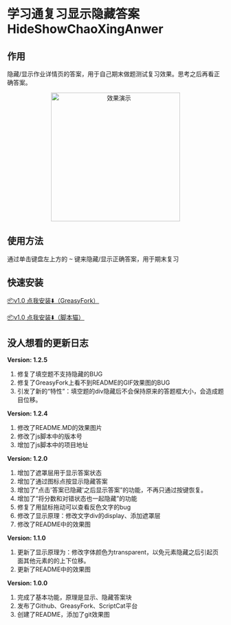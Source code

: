 # 学习通复习显示隐藏答案 HideShowChaoXingAnwer
## 作用
隐藏/显示作业详情页的答案，用于自己期末做题测试复习效果。思考之后再看正确答案。
<div align="center">
    <img src="https://cdn.jsdelivr.net/gh/LeonYew-SWPU/HideShowChaoXingAnswer@main/pics/ShowEffect1.gif" alt="效果演示" width="300">
</div>

## 使用方法
通过单击键盘左上方的 <kbd>~</kbd> 键来隐藏/显示正确答案，用于期末复习

## 快速安装
[📦v1.0 点我安装⬇️（GreasyFork）](https://update.greasyfork.org/scripts/483510.user.js)

[📦v1.0 点我安装⬇️（脚本猫）](https://scriptcat.org/scripts/code/1460/%E8%B6%85%E6%98%9F%E9%9A%90%E8%97%8F%E6%98%BE%E7%A4%BA%E6%AD%A3%E7%A1%AE%E7%AD%94%E6%A1%88.user.js)

## 没人想看的更新日志
**Version: 1.2.5**
1. 修复了填空题不支持隐藏的BUG
2. 修复了GreasyFork上看不到README的GIF效果图的BUG
3. 引发了新的“特性”：填空题的div隐藏后不会保持原来的答题框大小，会造成题目位移。

**Version: 1.2.4**
1. 修改了README.MD的效果图片
2. 修改了js脚本中的版本号
3. 增加了js脚本中的项目地址

**Version: 1.2.0**
1. 增加了遮罩层用于显示答案状态
2. 增加了通过图标点按显示隐藏答案
3. 增加了“点击'答案已隐藏'之后显示答案”的功能，不再只通过按键恢复。
4. 增加了“将分数和对错状态也一起隐藏”的功能
5. 修复了用鼠标拖动可以查看反色文字的bug
6. 修改了显示原理：修改文字div的display、添加遮罩层
7. 修改了README中的效果图

**Version: 1.1.0**
1. 更新了显示原理为：修改字体颜色为transparent，以免元素隐藏之后引起页面其他元素的的上下位移。
2. 更新了README中的效果图

**Version: 1.0.0**
1. 完成了基本功能，原理是显示、隐藏答案块
2. 发布了Github、GreasyFork、ScriptCat平台
3. 创建了README，添加了git效果图